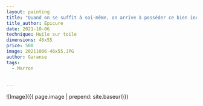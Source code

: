 ```yaml
---
layout: painting
title: "Quand on se suffit à soi-même, on arrive à posséder ce bien inestimable qu'est la liberté."      
title_author: Epicure 
date: 2021-10-06
technique: Huile sur toile
dimensions: 46x55
price: 500
image: 20211006-46x55.JPG
author: Garanse
tags:
  - Marron
  
  
---
```

![Image]({{ page.image | prepend: site.baseurl}})

